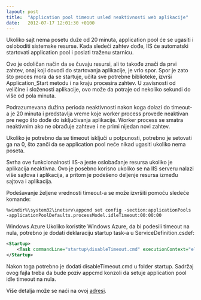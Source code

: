 ```yaml
---
layout: post
title:  "Application pool timeout usled neaktivnosti web aplikacije"
date:   2012-07-17 12:01:30 +0100
---
```


Ukoliko sajt nema posetu duže od 20 minuta, application pool će se ugasiti i osloboditi sistemske resurse. Kada sledeći zahtev dođe, IIS će automatski startovati application pool i poslati traženu starnicu.

Ovo je odoličan način da se čuvaju resursi, ali to takođe znači da prvi zahtev, onaj koji dovodi do startovanja aplikacije, je vrlo spor. Spor je zato što proces mora da se startuje, učita sve potrebne biblioteke, izvrši Application_Start metodu i na kraju procesira zahtev. U zavisnosti od veličine i složenosti aplikacije, ovo može da potraje od nekoliko sekundi do više od pola minuta.

Podrazumevana dužina perioda neaktivnosti nakon koga dolazi do timeout-a je 20 minuta i predstavlja vreme koje worker process provede neaktivan pre nego što dođe do isključivanja aplikacije. Worker process se smatra neaktivnim ako ne obrađuje zahteve i ne primi nijedan novi zahtev.

Ukoliko je potrebno da se timeout isključi u potpunosti, potrebno je setovati ga na 0, što zanči da se application pool neće nikad ugasiti ukoliko nema poseta.

Svrha ove funkcionalnosti IIS-a jeste oslobađanje resursa ukoliko je aplikacija neaktivna. Ovo je posebno korisno ukoliko se na IIS serveru nalazi više sajtova i aplikacija, a pritom je podešeno deljenje resursa između sajtova i aplikacija.

Podešavanje željene vrednosti timeout-a se može izvršiti pomoću sledeće komande:

```
%windir%\system32\inetsrv\appcmd set config -section:applicationPools -applicationPoolDefaults.processModel.idleTimeout:00:00:00
```

Windows Azure
Ukoliko koristite Windows Azure, da bi podesili timeout na nula, potrebno je dodati deklaraciju startup task-a u ServiceDefinition.csdef:

```xml
<Startup> 
    <Task commandLine="startup\disableTimeout.cmd" executionContext="elevated" />
</Startup>
```

Nakon toga potrebno je dodati disableTimeout.cmd u folder startup. Sadržaj ovog fajla treba da bude poziv appcmd konzoli da setuje application pool idle timeout na nula.

Više detalja može se naći na ovoj [adresi](http://technet.microsoft.com/en-us/library/cc771956.aspx).
